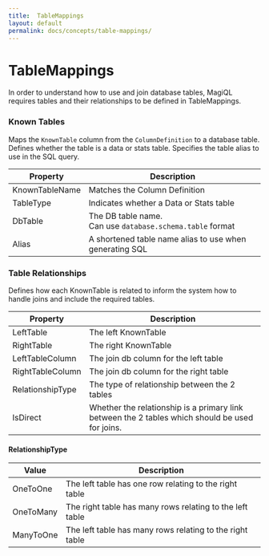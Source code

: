 ```yaml
---
title:  TableMappings
layout: default
permalink: docs/concepts/table-mappings/
---
```


TableMappings
===

In order to understand how to use and join database tables, MagiQL requires tables and their relationships to be defined in TableMappings.

### Known Tables
Maps the `KnownTable` column from the `ColumnDefinition` to a database table. Defines whether the table is a data or stats table. Specifies the table alias to use in the SQL query.

|Property|Description|
| --- | --- |
|KnownTableName| Matches the Column Definition|
|TableType| Indicates whether a Data or Stats table|
|DbTable| The DB table name. <br>Can use `database.schema.table` format |
|Alias| A shortened table name alias to use when generating SQL|

### Table Relationships
Defines how each KnownTable is related to inform the system how to handle joins and include the required tables.

| Property | Description |
| --- | --- |
| LeftTable | The left KnownTable |
| RightTable | The right KnownTable |
| LeftTableColumn | The join db column for the left table |
| RightTableColumn | The join db column for the right table |
| RelationshipType | The type of relationship between the 2 tables |
| IsDirect| Whether the relationship is a primary link between the 2 tables which should be used for joins. |
 
#### RelationshipType

| Value | Description |
| --- | --- |
| OneToOne | The left table has one row relating to the right table |
| OneToMany | The right table has many rows relating to the left table |
| ManyToOne | The left table has many rows relating to the right table |
